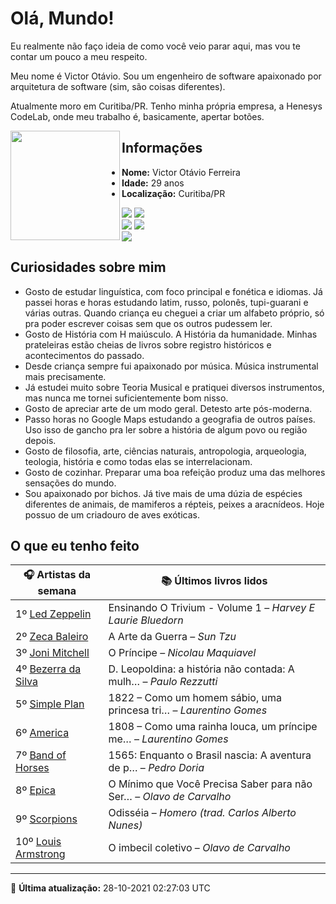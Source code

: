 # Olá, Mundo!

Eu realmente não faço ideia de como você veio parar aqui, mas vou te contar um pouco a meu respeito.

Meu nome é Victor Otávio. Sou um engenheiro de software apaixonado por arquitetura de software (sim, são coisas diferentes).

Atualmente moro em Curitiba/PR. Tenho minha própria empresa, a Henesys CodeLab, onde meu trabalho é, basicamente, apertar botões.

<img align="left" src="https://github.com/vctrtvfrrr/vctrtvfrrr/raw/master/octocat.png" alt="" width="175" />

## Informações

- **Nome:** Victor Otávio Ferreira
- **Idade:** 29 anos
- **Localização:** Curitiba/PR

[![](https://img.shields.io/badge/LinkedIn-victorotavio-blue)](https://www.linkedin.com/in/victorotavio/) [![](https://img.shields.io/badge/Twitter-@vctrtvfrrr-blue)](https://twitter.com/vctrtvfrrr)  
[![](https://img.shields.io/badge/GitHub-vctrtvfrrr-24292e)](https://github.com/vctrtvfrrr) [![](https://img.shields.io/badge/GitLab-vctrtvfrrr-ec5d16)](https://gitlab.com/vctrtvfrrr)  
[![](https://img.shields.io/badge/Email-victor@otavioferreira.com.br-red)](mailto:victor@otavioferreira.com.br)  

## Curiosidades sobre mim

-   Gosto de estudar linguística, com foco principal e fonética e idiomas. Já passei horas e horas estudando latim, russo, polonês, tupi-guarani e várias outras. Quando criança eu cheguei a criar um alfabeto próprio, só pra poder escrever coisas sem que os outros pudessem ler.
-   Gosto de História com H maiúsculo. A História da humanidade. Minhas prateleiras estão cheias de livros sobre registro históricos e acontecimentos do passado.
-   Desde criança sempre fui apaixonado por música. Música instrumental mais precisamente.
-   Já estudei muito sobre Teoria Musical e pratiquei diversos instrumentos, mas nunca me tornei suficientemente bom nisso.
-   Gosto de apreciar arte de um modo geral. Detesto arte pós-moderna.
-   Passo horas no Google Maps estudando a geografia de outros países. Uso isso de gancho pra ler sobre a história de algum povo ou região depois.
-   Gosto de filosofia, arte, ciências naturais, antropologia, arqueologia, teologia, história e como todas elas se interrelacionam.
-   Gosto de cozinhar. Preparar uma boa refeição produz uma das melhores sensações do mundo.
-   Sou apaixonado por bichos. Já tive mais de uma dúzia de espécies diferentes de animais, de mamiferos a répteis, peixes a aracnídeos. Hoje possuo de um criadouro de aves exóticas.


## O que eu tenho feito

|                       🎧 Artistas da semana                       |                      📚 Últimos livros lidos                      |
|-------------------------------------------------------------------|-------------------------------------------------------------------|
| 1º [Led Zeppelin](https://www.last.fm/music/Led+Zeppelin)         | Ensinando O Trivium - Volume 1	–	_Harvey E Laurie Bluedorn_         |
| 2º [Zeca Baleiro](https://www.last.fm/music/Zeca+Baleiro)         | A Arte da Guerra	–	_Sun Tzu_                                        |
| 3º [Joni Mitchell](https://www.last.fm/music/Joni+Mitchell)       | O Príncipe	–	_Nicolau Maquiavel_                                    |
| 4º [Bezerra da Silva](https://www.last.fm/music/Bezerra+da+Silva) | D. Leopoldina: a história não contada: A mulh…	–	_Paulo Rezzutti_   |
| 5º [Simple Plan](https://www.last.fm/music/Simple+Plan)           | 1822 – Como um homem sábio, uma princesa tri…	–	_Laurentino Gomes_  |
| 6º [America](https://www.last.fm/music/America)                   | 1808 – Como uma rainha louca, um príncipe me…	–	_Laurentino Gomes_  |
| 7º [Band of Horses](https://www.last.fm/music/Band+of+Horses)     | 1565: Enquanto o Brasil nascia: A aventura de p…	–	_Pedro Doria_    |
| 8º [Epica](https://www.last.fm/music/Epica)                       | O Mínimo que Você Precisa Saber para não Ser…	–	_Olavo de Carvalho_ |
| 9º [Scorpions](https://www.last.fm/music/Scorpions)               | Odisséia	–	_Homero (trad. Carlos Alberto Nunes)_                    |
| 10º [Louis Armstrong](https://www.last.fm/music/Louis+Armstrong)  | O imbecil coletivo	–	_Olavo de Carvalho_                            |


---

🚀 **Última atualização:** 28-10-2021 02:27:03 UTC